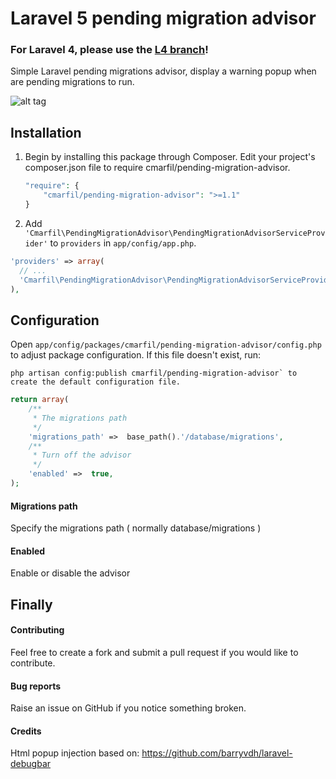 # Laravel 5 pending migration advisor

### For Laravel 4, please use the [L4 branch](https://github.com/cmarfil/Laravel-pending-migrations-advisor/tree/L4)!

Simple Laravel pending migrations advisor, display a warning popup when are pending migrations to run.

![alt tag](http://i60.tinypic.com/33l2t0o.jpg)

## Installation
1. Begin by installing this package through Composer. Edit your project's composer.json file to require cmarfil/pending-migration-advisor.

	```php
	"require": {
		"cmarfil/pending-migration-advisor": ">=1.1"
	}
	```

2. Add `'Cmarfil\PendingMigrationAdvisor\PendingMigrationAdvisorServiceProvider'` to `providers` in `app/config/app.php`.

  ```php
  'providers' => array(
    // ...
    'Cmarfil\PendingMigrationAdvisor\PendingMigrationAdvisorServiceProvider',
  ),
  ```

## Configuration
Open `app/config/packages/cmarfil/pending-migration-advisor/config.php` to adjust package configuration.
If this file doesn't exist, run:

```console
php artisan config:publish cmarfil/pending-migration-advisor` to create the default configuration file.
```

```php
return array(
    /**
     * The migrations path
     */
    'migrations_path' =>  base_path().'/database/migrations',
    /**
     * Turn off the advisor
     */
    'enabled' =>  true,
);
```

#### Migrations path
Specify the migrations path ( normally database/migrations )

#### Enabled
Enable or disable the advisor


## Finally

#### Contributing
Feel free to create a fork and submit a pull request if you would like to contribute.

#### Bug reports
Raise an issue on GitHub if you notice something broken.

#### Credits
Html popup injection based on: https://github.com/barryvdh/laravel-debugbar
